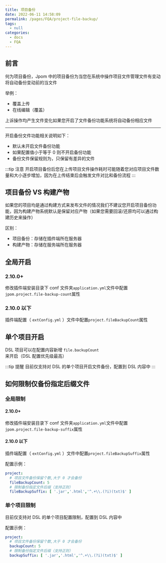 ```yaml
---
title: 项目备份
date: 2022-06-11 14:58:09
permalink: /pages/FQA/project-file-backup/
tags: 
  - null
categories: 
  - docs
  - FQA
---
```


## 前言

何为项目备份，Jpom 中的项目备份为当您在系统中操作项目文件管理文件有变动将自动备份变动前的当文件

举例：

- 覆盖上传
- 在线编辑（覆盖）

上诉操作均产生文件变化如果您开启了文件备份功能系统将自动备份相应文件

--------

开启备份文件功能相关说明如下：


- 默认未开启文件备份功能
- 如果配置值小于等于 0 则不开启备份功能
- 备份文件保留规则为，只保留有差异的文件

:::tip 注意
开启项目备份后您在上传项目文件操作耗时可能随着您对应项目文件数量和大小逐步增加，因为在上传结束后会触发文件对比和备份流程
:::

## 项目备份 VS 构建产物

如果您的项目均是通过构建方式来发布文件的情况我们不建议您开启项目备份功能，因为构建产物系统默认是保留对应产物（如果您需要回滚/还原均可以通过构建历史来操作）

区别：

- 项目备份：存储在插件端所在服务器
- 构建产物：存储在服务端所在服务器

## 全局开启

### 2.10.0+

修改插件端安装目录下 conf 文件夹`application.yml`文件中配置`jpom.project.file-backup-count`属性

### 2.10.0 以下

插件端配置（ `extConfig.yml` ）文件中配置`project.fileBackupCount`属性

## 单个项目开启


DSL 项目可以在配置内容新增 `file.backupCount` 来开启（DSL 配置优先级最高）

:::tip 提醒
目前仅支持对 DSL 的单个项目开启文件备份，配置到 DSL 内容中
:::

## 如何限制仅备份指定后缀文件

### 全局限制

#### 2.10.0+

修改插件端安装目录下 conf 文件夹`application.yml`文件中配置`jpom.project.file-backup-suffix`属性

#### 2.10.0 以下

插件端配置（ `extConfig.yml` ）文件中配置`project.fileBackupSuffix`属性

配置示例：
```yaml
project:
  # 项目文件备份保留个数,大于 0 才会备份
  fileBackupCount: 5
  # 限制备份指定文件后缀（支持正则）
  fileBackupSuffix: [ '.jar','.html','^.+\\.(?i)(txt)$' ]
```

### 单个项目限制

目前仅支持对 DSL 的单个项目配置限制，配置到 DSL 内容中

配置示例：
```yaml
project:
  # 项目文件备份保留个数,大于 0 才会备份
  backupCount: 5
  # 限制备份指定文件后缀（支持正则）
  backupSuffix: [ '.jar','.html','^.+\\.(?i)(txt)$' ]
```

